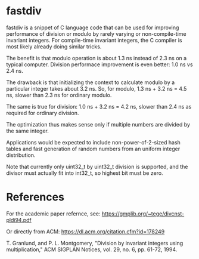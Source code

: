 # fastdiv

fastdiv is a snippet of C language code that can be used for improving
performance of division or modulo by rarely varying or non-compile-time
invariant integers. For compile-time invariant integers, the C compiler is most
likely already doing similar tricks.

The benefit is that modulo operation is about 1.3 ns instead of 2.3 ns on a
typical computer. Division performace improvement is even better: 1.0 ns vs 2.4
ns.

The drawback is that initializing the context to calculate modulo by a
particular integer takes about 3.2 ns. So, for modulo, 1.3 ns + 3.2 ns = 4.5
ns, slower than 2.3 ns for ordinary modulo.

The same is true for division: 1.0 ns + 3.2 ns = 4.2 ns, slower than 2.4 ns as
required for ordinary division.

The optimization thus makes sense only if multiple numbers are divided by the
same integer.

Applications would be expected to include non-power-of-2-sized hash tables and
fast generation of random numbers from an uniform integer distribution.

Note that currently only uint32\_t by uint32\_t division is supported, and the
divisor must actually fit into int32\_t, so highest bit must be zero.

# References

For the academic paper refernce, see:
https://gmplib.org/~tege/divcnst-pldi94.pdf

Or directly from ACM: https://dl.acm.org/citation.cfm?id=178249

T. Granlund, and P. L. Montgomery, "Division by invariant integers using
multiplication," ACM SIGPLAN Notices, vol. 29, no. 6, pp. 61-72, 1994.
